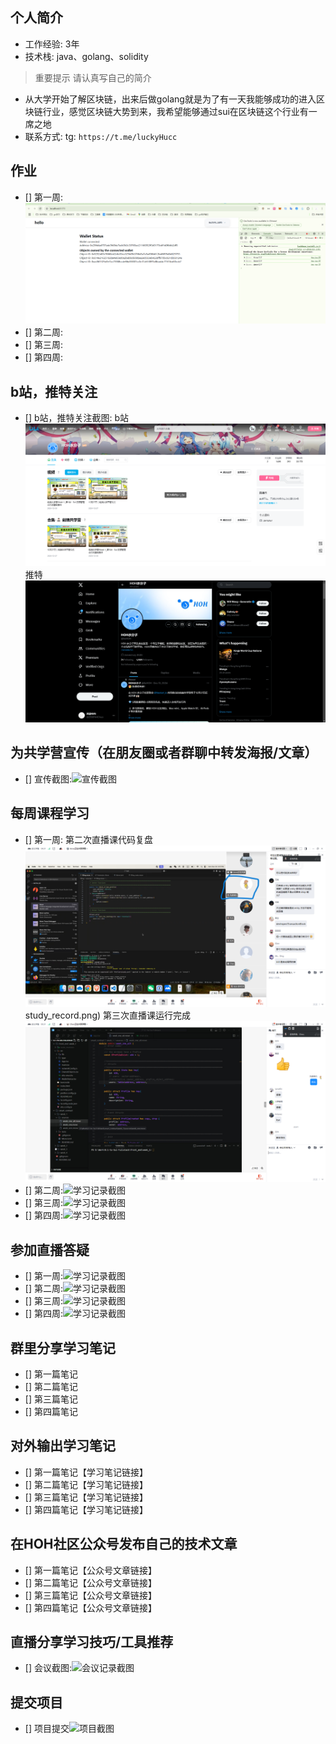 ## 个人简介
- 工作经验: 3年
- 技术栈: java、golang、solidity
> 重要提示 请认真写自己的简介
- 从大学开始了解区块链，出来后做golang就是为了有一天我能够成功的进入区块链行业，感觉区块链大势到来，我希望能够通过sui在区块链这个行业有一席之地
- 联系方式: tg: `https://t.me/luckyHucc`



## 作业
- [] 第一周:
![运行成功截图](./images/one_week_ok.png)
- [] 第二周:
- [] 第三周:
- [] 第四周:



## b站，推特关注

- [] b站，推特关注截图: 
b站![b站关注](./images/bilibili.png)
推特![twiter关注](./images/twiter.png)


## 为共学营宣传（在朋友圈或者群聊中转发海报/文章）

- [] 宣传截图:![宣传截图](./images/你的图片地址)

## 每周课程学习

- [] 第一周:
第二次直播课代码复盘![two_live_record](./images/two_live.png)study_record.png)
第三次直播课运行完成![three_record](./images/three_live.png)
- [] 第二周:![学习记录截图](./images/你的图片地址)
- [] 第三周:![学习记录截图](./images/你的图片地址)
- [] 第四周:![学习记录截图](./images/你的图片地址)

## 参加直播答疑

- [] 第一周:![学习记录截图](./images/你的图片地址)
- [] 第二周:![学习记录截图](./images/你的图片地址)
- [] 第三周:![学习记录截图](./images/你的图片地址)
- [] 第四周:![学习记录截图](./images/你的图片地址)

## 群里分享学习笔记

- [] 第一篇笔记
- [] 第二篇笔记
- [] 第三篇笔记
- [] 第四篇笔记

## 对外输出学习笔记

- [] 第一篇笔记【学习笔记链接】
- [] 第二篇笔记【学习笔记链接】
- [] 第三篇笔记【学习笔记链接】
- [] 第四篇笔记【学习笔记链接】

## 在HOH社区公众号发布自己的技术文章

- [] 第一篇笔记【公众号文章链接】
- [] 第二篇笔记【公众号文章链接】
- [] 第三篇笔记【公众号文章链接】
- [] 第四篇笔记【公众号文章链接】

## 直播分享学习技巧/工具推荐

- [] 会议截图:![会议记录截图](./images/你的图片地址)

## 提交项目

- [] 项目提交![项目截图](./images/你的图片地址)

